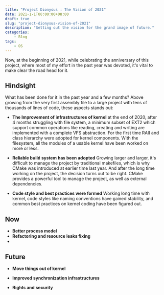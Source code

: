 ```yaml
---
title: "Project Dionysus : The Vision of 2021"
date: 2021-1-1T00:00:00+08:00
draft: true
slug: "project-dionysus-vision-of-2021"
description: "Setting out the vision for the grand image of future."
categories:
    - Blog
tags:
    - OS
---
```


Now, at the beginning of 2021, while celebrating the anniversary of this project, where most of my effort in the past year was devoted, it's vital to make clear the road head for it.
## Hindsight
What has been done for it in the past year and a few months? Above growing from the very first assembly file to a large project with tens of thousands of lines of code, these aspects stands out:

- **The Improvement of infrastructures of kernel** at the end of 2020, after 4 months struggling with file system, a minimum subset of EXT2 which support common operations like reading, creating and writing are implemented with a complete VFS abstraction. For the first time RAII and class hierarchy were adopted for kernel components. With the filesystem, all the modules of a usable kernel have been worked on more or less. 

- **Reliable build system has been adopted** Growing larger and larger, it's difficult to manage the project by traditional makefiles, which is why CMake was introduced at earlier time last year. And after the long time working on the project, the decision turns out to be right. CMake provides a powerful tool to manage the project, as well as external dependencies.

- **Code style and best practices were formed** Working long time with kernel, code styles like naming conventions have gained stability, and common best practices on kernel coding have been figured out.

## Now

- **Better process model**
- **Refactoring and resource leaks fixing**
- 
## Future

- **Move things out of kernel**

- **Improved synchronization infrastructures**

- **Rights and security**